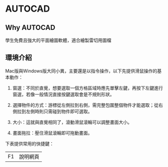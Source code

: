 # AUTOCAD

## Why AUTOCAD

學生免費且強大的平面繪圖軟體，適合繪製雷切用圖檔

## 環境介紹

Mac版與Windows版大同小異，主要還是以指令操作，以下先提供滑鼠操作的基本動作：

1. 窗選：不同於直覺，想要選取一個方格區域時應先單擊左鍵，再按下左鍵進行窗選，若像一般情況直接按鍵選取會是不規則形狀。

2. 選擇物件的方式：游標從左側拉到右側，需完整包圍整個物件才能選取；從右側拉到左側時則只需碰到物件即可選取。

3. 大小：這就與直覺相同了，滾動滑鼠滾輪可以調整畫面大小。

4. 畫面拖拉：壓住滑鼠滾輪即可拖動畫面。

下表提供常用的快捷鍵：

| | |
|---|---|
| F1 | 說明網頁 |